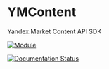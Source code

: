 # YMContent
Yandex.Market Content API SDK

[![Module](https://pypi.python.org/pypi/YMContent)](https://img.shields.io/pypi/v/YMContent.svg)

[![Documentation Status](https://readthedocs.org/projects/ymcontent/badge/?version=latest)](http://ymcontent.readthedocs.io/en/latest/?badge=latest)


